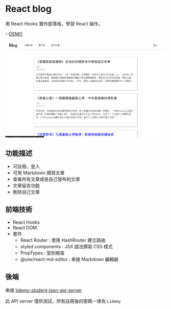 # React blog
用 React Hooks 實作部落格，學習 React 操作。

✨[DEMO](https://yo-0115.github.io/react-blog/#/)

![](./demo.gif)

## 功能描述
- 可註冊、登入
- 可用 Markdown 撰寫文章
- 查看所有文章或是自己發布的文章
- 文章留言功能
- 刪除自己文章

## 前端技術
- React Hooks
- React DOM
- 套件
    - React Router : 使用 HashRouter 建立路由
    - styled components : JSX 語法撰寫 CSS 樣式
    - PropTypes : 型別檢查
    - @uiw/react-md-editor : 串接 Markdown 編輯器

## 後端
串接 [lidemy-student-json-api-server](https://github.com/Lidemy/lidemy-student-json-api-server)

此 API server 僅供測試，所有註冊後的密碼一律為 `Lidemy`
